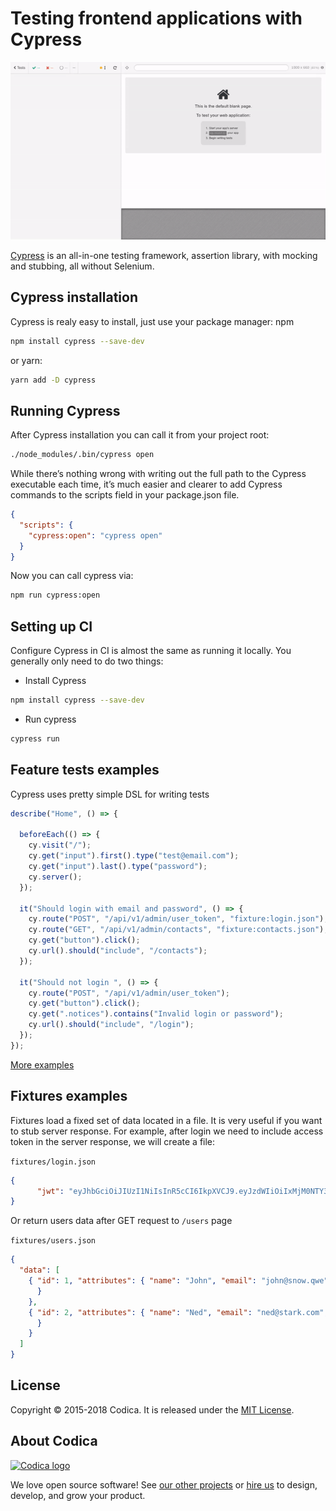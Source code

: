 # Testing frontend applications with Cypress
![](login_spec.gif)

[Cypress](https://www.cypress.io/how-it-works/) is an all-in-one testing framework, assertion library, with mocking and stubbing, all without Selenium.
## Cypress installation
Cypress is realy easy to install, just use your package manager:
npm
```sh
npm install cypress --save-dev
```
or yarn: 
```sh
yarn add -D cypress
```
## Running Cypress
After Cypress installation you can call it from your project root:
```sh
./node_modules/.bin/cypress open
```
While there’s nothing wrong with writing out the full path to the Cypress executable each time, it’s much easier and clearer to add Cypress commands to the scripts field in your package.json file.
```json
{
  "scripts": {
    "cypress:open": "cypress open"
  }
}
```
 Now you can call cypress via:
 ```sh
 npm run cypress:open
 ```
## Setting up CI
Configure Cypress in CI is almost the same as running it locally. You generally only need to do two things:

* Install Cypress
```sh
npm install cypress --save-dev
```
* Run cypress 
```sh
cypress run
```
## Feature tests examples
Cypress uses pretty simple DSL for writing tests

```js
describe("Home", () => {

  beforeEach(() => {
    cy.visit("/");
    cy.get("input").first().type("test@email.com");
    cy.get("input").last().type("password");
    cy.server();
  });

  it("Should login with email and password", () => {
    cy.route("POST", "/api/v1/admin/user_token", "fixture:login.json");
    cy.route("GET", "/api/v1/admin/contacts", "fixture:contacts.json");
    cy.get("button").click();
    cy.url().should("include", "/contacts");
  });

  it("Should not login ", () => {
    cy.route("POST", "/api/v1/admin/user_token");
    cy.get("button").click();
    cy.get(".notices").contains("Invalid login or password");
    cy.url().should("include", "/login");
  });
});
```
[More examples](examples/)
## Fixtures examples
Fixtures load a fixed set of data located in a file.
It is very useful if you want to stub server response.
For example, after login we need to include access token in the server response, we will create a file:

```fixtures/login.json```
```json
{
      "jwt": "eyJhbGciOiJIUzI1NiIsInR5cCI6IkpXVCJ9.eyJzdWIiOiIxMjM0NTY3ODkwIiwibmFtZSI6IkpvaG4gRG9lIiwiaWF0IjoxNTE2MjM5MDIyfQ.SflKxwRJSMeKKF2QT4fwpMeJf36POk6yJV_adQssw5c"
}
```
Or return users data after GET request to ```/users``` page 

```fixtures/users.json```
```json
{ 
  "data": [
    { "id": 1, "attributes": { "name": "John", "email": "john@snow.qwe", "id": 1
      }
    },
    { "id": 2, "attributes": { "name": "Ned", "email": "ned@stark.com", "id": 2
      }
    }
  ]
}
```
## License
Copyright © 2015-2018 Codica. It is released under the [MIT License](https://opensource.org/licenses/MIT).

## About Codica

[![Codica logo](https://www.codica.com/assets/images/logo/logo.svg)](https://www.codica.com)

We love open source software! See [our other projects](https://github.com/codica2) or [hire us](https://www.codica.com/) to design, develop, and grow your product.